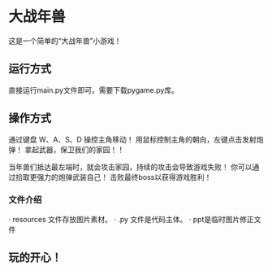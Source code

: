 # 大战年兽

这是一个简单的“大战年兽”小游戏！

## 运行方式

直接运行main.py文件即可。需要下载pygame.py库。

## 操作方式

通过键盘 W、A、S、D 操控主角移动！
用鼠标控制主角的朝向，左键点击发射炮弹！
拿起武器，保卫我们的家园！！

当年兽们抵达最左端时，就会攻击家园，持续的攻击会导致游戏失败！
你可以通过拾取更强力的炮弹武装自己！
击败最终boss以获得游戏胜利！

### 文件介绍

· resources 文件存放图片素材。
· .py 文件是代码主体。
· ppt是临时图片修正文件

## 玩的开心！